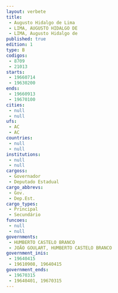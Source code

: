 ```yaml
---
layout: verbete
title:
 - Augusto Hidalgo de Lima
 - LIMA, AUGUSTO HIDALGO DE
 - LIMA, Augusto Hidalgo de
published: true
edition: 1  
type: B
codigos: 
 - 8709
 - 21013
starts: 
 - 19660714
 - 19630200
ends: 
 - 19660913
 - 19670100
cities: 
 - null 
 - null 
ufs: 
 - AC
 - AC
countries: 
 - null 
 - null 
institutions: 
 - null 
 - null 
cargoss: 
 - Governador
 - Deputado Estadual
cargo_abbrevs: 
 - Gov.
 - Dep.Est.
cargo_types: 
 - Principal
 - Secundário
funcoes: 
 - null 
 - null 
governments: 
 - HUMBERTO CASTELO BRANCO
 - JOÃO GOULART, HUMBERTO CASTELO BRANCO
government_inis: 
 - 19640415
 - 19610908, 19640415
government_ends: 
 - 19670315
 - 19640401, 19670315
---
```


